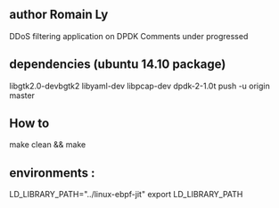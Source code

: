 ## author Romain Ly

DDoS filtering application  on DPDK
Comments under progressed

## dependencies (ubuntu 14.10 package)
libgtk2.0-devbgtk2
libyaml-dev
libpcap-dev
dpdk-2-1.0t push -u origin master

## How to 
make clean && make

## environments :
LD_LIBRARY_PATH="../linux-ebpf-jit"
export LD_LIBRARY_PATH

